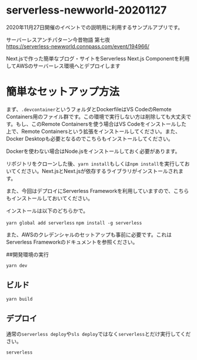 # serverless-newworld-20201127
2020年11月27日開催のイベントでの説明用に利用するサンプルアプリです。

サーバーレスアンチパターン今昔物語 第七夜<br>
https://serverless-newworld.connpass.com/event/194966/ <br>

Next.jsで作った簡単なブログ・サイトをServerless Next.js Componentを利用してAWSのサーバーレス環境へとデプロイします<br>


# 簡単なセットアップ方法
まず、`.devcontainer`というフォルダとDockerfileはVS CodeのRemote Containers用のファイル群です。この環境で実行しない方は削除しても大丈夫です。もし、このRemote Containersを使う場合はVS Codeをインストールした上で、Remote Containersという拡張をインストールしてください。また、Docker Desktopも必要となるのでこちらもインストールしてください。

Dockerを使わない場合はNode.jsをインストールしておく必要があります。

リポジトリをクローンした後、`yarn install`もしくは`npm install`を実行しておいてください。Next.jsとNext.jsが依存するライブラリがインストールされます。

また、今回はデプロイにServerless Frameworkを利用していますので、こちらもインストールしておいてください。

インストールは以下のどちらかで。

`yarn global add serverless`
`npm install -g serverless`

また、AWSのクレデンシャルのセットアップも事前に必要です。これはServerless Frameworkのドキュメントを参照ください。

##開発環境の実行
```
yarn dev
```

## ビルド
```
yarn build
```

## デプロイ
通常の`serverless deploy`や`sls deploy`ではなく`serverless`とだけ実行してください。

```
serverless
```



